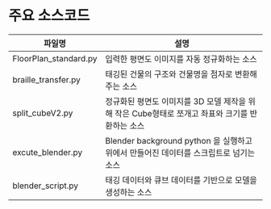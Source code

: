 # 주요 소스코드

| 파일명 | 설명 | 
| ------ | ------ | 
| FloorPlan_standard.py | 입력한 평면도 이미지를 자동 정규화하는 소스 |
| braille_transfer.py | 태깅된 건물의 구조와 건물명을 점자로 변환해주는 소스 |
| split_cubeV2.py | 정규화된 평면도 이미지를 3D 모델 제작을 위해 작은 Cube형태로 쪼개고 좌표와 크기를 반환하는 소스|
| excute_blender.py | Blender background python 을 실행하고 위에서 만들어진 데이터를 스크립트로 넘기는 소스 |
| blender_script.py | 태깅 데이터와 큐브 데이터를 기반으로 모델을 생성하는 소스 |

